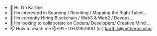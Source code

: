 - 👋 Hi, I’m Karthik
- 👀 I’m interested in Sourcing / Recriting / Mapping the Right Talent... 
- 🌱 I’m currently Hiring Blockchain / Web3 & Web2 / Devops ...
- 💞️ I’m looking to collaborate on Coders/ Developers/ Creative Mind ...
- 📫 How to reach me @+91 - GE0295100G (or) karthik@nethermind.io

<!---
KarthikSourcer07/KarthikSourcer07 is a ✨ special ✨ repository because its `README.md` (this file) appears on your GitHub profile.
You can click the Preview link to take a look at your changes.
--->









